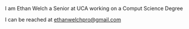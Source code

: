 I am Ethan Welch a Senior at UCA working on a Comput Science Degree



I can be reached at ethanwelchpro@gmail.com

